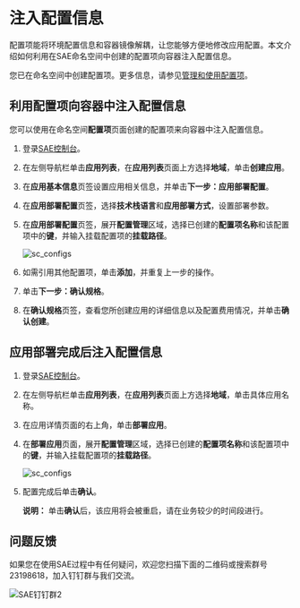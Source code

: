 # 注入配置信息

配置项能将环境配置信息和容器镜像解耦，让您能够方便地修改应用配置。本文介绍如何利用在SAE命名空间中创建的配置项向容器注入配置信息。

您已在命名空间中创建配置项。更多信息，请参见[管理和使用配置项](/cn.zh-CN/应用管理/命名空间管理/管理和使用配置项.md)。

## 利用配置项向容器中注入配置信息

您可以使用在命名空间**配置项**页面创建的配置项来向容器中注入配置信息。

1.  登录[SAE控制台](https://sae.console.aliyun.com)。

2.  在左侧导航栏单击**应用列表**，在**应用列表**页面上方选择**地域**，单击**创建应用**。

3.  在**应用基本信息**页签设置应用相关信息，并单击**下一步：应用部署配置**。

4.  在**应用部署配置**页签，选择**技术栈语言**和**应用部署方式**，设置部署参数。

5.  在**应用部署配置**页签，展开**配置管理**区域，选择已创建的**配置项名称**和该配置项中的**键**，并输入挂载配置项的**挂载路径**。

    ![sc_configs](https://static-aliyun-doc.oss-accelerate.aliyuncs.com/assets/img/zh-CN/6353649951/p127105.png)

6.  如需引用其他配置项，单击**添加**，并重复上一步的操作。

7.  单击**下一步：确认规格**。

8.  在**确认规格**页签，查看您所创建应用的详细信息以及配置费用情况，并单击**确认创建**。


## 应用部署完成后注入配置信息

1.  登录[SAE控制台](https://sae.console.aliyun.com)。

2.  在左侧导航栏单击**应用列表**，在**应用列表**页面上方选择**地域**，单击具体应用名称。

3.  在应用详情页面的右上角，单击**部署应用**。

4.  在**部署应用**页面，展开**配置管理**区域，选择已创建的**配置项名称**和该配置项中的**键**，并输入挂载配置项的**挂载路径**。

    ![sc_configs](https://static-aliyun-doc.oss-accelerate.aliyuncs.com/assets/img/zh-CN/6353649951/p127105.png)

5.  配置完成后单击**确认**。

    **说明：** 单击**确认**后，该应用将会被重启，请在业务较少的时间段进行。


## 问题反馈

如果您在使用SAE过程中有任何疑问，欢迎您扫描下面的二维码或搜索群号23198618，加入钉钉群与我们交流。

![SAE钉钉群2](https://static-aliyun-doc.oss-accelerate.aliyuncs.com/assets/img/zh-CN/4279867061/p72048.png)

